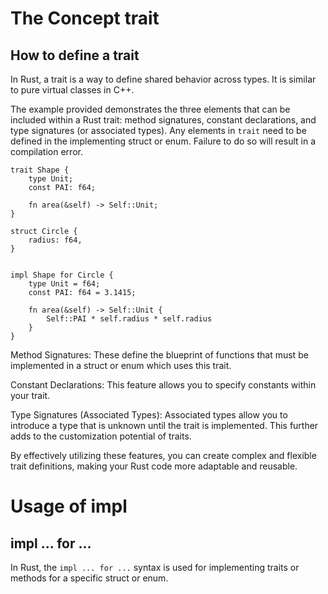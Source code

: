 
# The Concept trait

## How to define a trait

In Rust, a trait is a way to define shared behavior across types. It is similar to pure virtual classes in C++. 

The example provided demonstrates the three elements that can be included within a Rust trait: method signatures, constant declarations, and type signatures (or associated types). Any elements in `trait` need to be defined in the implementing struct or enum. Failure to do so will result in a compilation error.


```
trait Shape {
    type Unit;
    const PAI: f64;

    fn area(&self) -> Self::Unit;
}

struct Circle {
    radius: f64,
}


impl Shape for Circle {
    type Unit = f64;
    const PAI: f64 = 3.1415;

    fn area(&self) -> Self::Unit {
        Self::PAI * self.radius * self.radius
    }
}
```

Method Signatures: These define the blueprint of functions that must be implemented in a struct or enum which uses this trait. 

Constant Declarations: This feature allows you to specify constants within your trait. 

Type Signatures (Associated Types): Associated types allow you to introduce a type that is unknown until the trait is implemented. This further adds to the customization potential of traits. 

By effectively utilizing these features, you can create complex and flexible trait definitions, making your Rust code more adaptable and reusable.


# Usage of impl

## impl ... for ...

In Rust, the `impl ... for ...` syntax is used for implementing traits or methods for a specific struct or enum. 